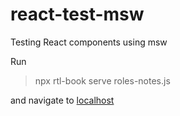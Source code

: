 # react-test-msw
Testing React components using msw


Run 

> npx rtl-book serve roles-notes.js

and navigate to
[localhost](http://localhost:4005)
